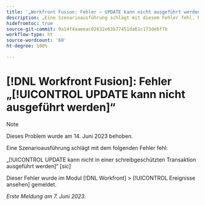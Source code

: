 ```yaml
---
title: '„Workfront Fusion: Fehler – UPDATE kann nicht ausgeführt werden“'
description: „Eine Szenarioausführung schlägt mit diesem Fehler fehl. UPDATE kann nicht in einer schreibgeschützten Transaktion ausgeführt werden.“
hidefromtoc: true
source-git-commit: 9a14f4aaeeac02632e63b77451da61c173de6f7b
workflow-type: ht
source-wordcount: '60'
ht-degree: 100%

---
```



# [!DNL Workfront Fusion]: Fehler „[!UICONTROL UPDATE kann nicht ausgeführt werden]“

>[!NOTE]
>
>Dieses Problem wurde am 14. Juni 2023 behoben.

Eine Szenarioausführung schlägt mit dem folgenden Fehler fehl:

„[!UICONTROL UPDATE kann nicht in einer schreibgeschützten Transaktion ausgeführt werden]“ [sic]

Dieser Fehler wurde im Modul [!DNL Workfront] > [!UICONTROL Ereignisse ansehen] gemeldet.

_Erste Meldung am 7. Juni 2023._

